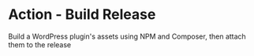 # Action - Build Release
Build a WordPress plugin's assets using NPM and Composer, then attach them to the release
